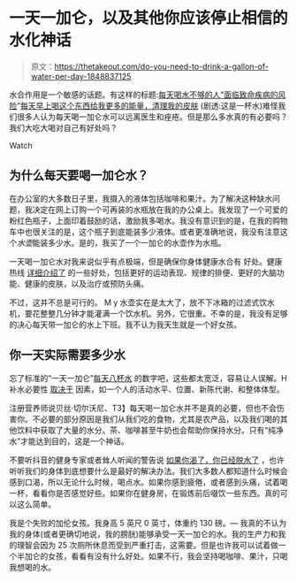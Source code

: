 # 一天一加仑，以及其他你应该停止相信的水化神话

> 原文：<https://thetakeout.com/do-you-need-to-drink-a-gallon-of-water-per-day-1848837125>

水合作用是一个敏感的话题。有这样的标题:[每天喝水不够的人“面临致命疾病的风险](https://nypost.com/2022/04/08/people-who-dont-drink-enough-water-each-day-at-risk-of-killer-disease/)”[每天早上喝这个东西给我更多的能量，清理我的皮肤](https://www.eatthis.com/morning-cup-of-water-for-energy/) (剧透:这是一杯水)难怪我们很多人认为每天喝一加仑水可以远离医生和痤疮。但是那么多水真的有必要吗？我们大吃大喝对自己有好处吗？

Watch

## 为什么每天要喝一加仑水？

在办公室的大多数日子里，我摄入的液体包括咖啡和果汁。为了解决这种缺水问题，我决定在网上订购一个可再装的水瓶放在我的办公桌上。我发现了一个可爱的粉红色瓶子，上面印着鼓励的话，激励我多喝水。我没有意识到的是，在我的购物车中也很关注的是，这个瓶子到底能装多少液体。或者更准确地说，我没有注意这个*水壶*能装多少水。是的，我买了一个一加仑的水壶作为水瓶。

一天喝一加仑水对我来说似乎有点极端，但是确保你身体健康水合有 好处。健康热线 [详细介绍了](https://www.healthline.com/nutrition/gallon-of-water-a-day#hydration-benefits) 的一些好处，包括更好的运动表现、规律的排便、更好的大脑功能、健康的皮肤，以及治疗或预防头痛。

不过，这并不总是可行的。 M y 水壶实在是太大了，放不下冰箱的过滤式饮水机，要花整整几分钟才能灌满一个饮水机。另外，它很重。不幸的是，我没有足够的决心每天带一加仑的水上下班。我不认为我天生就是一个好女孩。

## 你一天实际需要多少水

忘了标准的“一天一加仑”[每天八杯水](https://www.nytimes.com/2015/08/25/upshot/no-you-do-not-have-to-drink-8-glasses-of-water-a-day.html) 的数字吧，这些都太宽泛，容易让人误解。H 补水必要性 [取决于](https://www.mayoclinic.org/healthy-lifestyle/nutrition-and-healthy-eating/in-depth/water/art-20044256) 因素，如一个人的活动水平、位置、新陈代谢、和整体体型。

注册营养师说贝丝·切尔沃尼、T3】每天喝一加仑水并不是真的必要，但也不会伤害你。不必要的部分原因是我们从我们吃的食物，尤其是农产品，以及我们喝的其他饮料中获取了大量的水分。茶、咖啡甚至牛奶也会帮助你保持水分。只有“纯净水”才能达到目的，这是一个神话。

不要听抖音的健身专家或者耸人听闻的警告说 [如果你渴了，你已经脱水了](https://healthcare.utah.edu/the-scope/shows.php?shows=0_rry1htrr) ，也许听听我们的身体到底想要什么是最好的解决办法。我们大多数人都知道什么时候会感到口渴，所以无论什么时候，喝点水。如果你感到疲倦，或者感到头痛，试着喝一杯，看看你是否感觉好些。如果你在健身房，在锻炼前后啜饮一些东西。真的可以这么简单。

我是个失败的加伦女孩。我身高 5 英尺 0 英寸，体重约 130 磅。— 我真的不认为我的身体(或者更确切地说，我的膀胱)能够承受一天一加仑的水。我的生产力和我的理智会因为 25 次厕所休息而受到严重打击，这需要。但是也许我可以试着做一个半加仑的女孩，看看有没有什么好处。如果不行，我会坚持喝咖啡、果汁，只喝我想喝的水。
